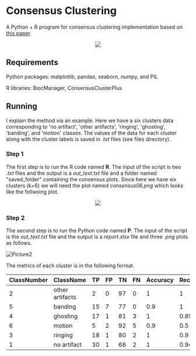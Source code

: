 # Consensus Clustering
A Python + R program for consensus clustering implementation based on  [this paper](https://link.springer.com/article/10.1023/A:1023949509487). 


<p align="center">
  <img src="https://user-images.githubusercontent.com/50635618/170343914-0ec6aa39-b32d-47c3-8aba-c056fd21ec46.png"/>
</p>



## Requirements 
Python packages: matplotlib, pandas, seaborn, numpy, and PIL

R libraries: BiocManager, ConsensusClusterPlus


## Running
I explain the method via an example. Here we have a six clusters data corresponding to 'no artifact', 'other artifacts', 'ringing', 'ghosting', 'banding', and 'motion' classes. The values of the data for each cluster along with the cluster labels is saved in _.txt_ files (see files directory).

### Step 1
The first step is to run the R code named **R**. The input of the script is two _.txt_ files and the output is a _out_text.txt_ file and a folder named "saved_folder" containing the consensus plots. Since here we have six clusters (k=6) we will need the plot named _consensus06.png_ which looks like the follwoing plot. 


<p align="center">
  <img src="https://user-images.githubusercontent.com/50635618/170344444-b230fb3d-ce3c-4034-92d6-442be4425fbb.png"/>
</p>

### Step 2
The second step is to run the Python code named **P**. The input of the script is the _out_text.txt_ file and the output is a _report.xlsx_ file and three _.png_ plots as follows.   

![Picture2](https://user-images.githubusercontent.com/50635618/170345853-6f7b8f91-8383-434a-9d55-4333c52e9e98.png)

The metrics of each cluster is in the following format.

| ClassNumber    | ClassName     | TP         | FP | TN | FN | Accuracy | Recall  | Precision | 
| ------------- | ------------- | --------    |------------- | ------------- | --------    |------------- | ------------- | --------    |
| 2     | other artifacts        | 2  | 0 | 97 | 0 | 1 | 1 | 1| 
| 5     | banding        | 15  | 7 | 77 | 0 | 0.9 | 1 | 0.68| 
| 4     | ghosting       | 17  | 1 | 81 | 3 | 1 | 0.85 | 0.94| 
| 6     | motion       | 5 | 2 | 92 | 5 | 0.9 | 0.5 | 0.71| 
| 3     | ringing       | 18  | 1 | 80 | 2 | 1 | 0.9 | 0.95| 
| 1     | no artifact        | 30  | 1 | 68 | 2 | 1 | 0.94 | 0.97| 


